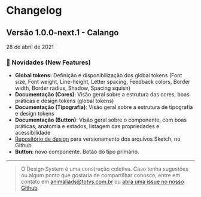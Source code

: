 # Changelog

## Versão 1.0.0-next.1 - Calango

28 de abril de 2021

### 🎉 Novidades (New Features)

- **Global tokens:** Definição e disponibilização dos global tokens (Font size, Font weight, Line-height, Letter spacing, Feedback colors, Border width, Border radius, Shadow, Spacing squish)
- **Documentação (Cores)**: Visão geral sobre a estrutura das cores, boas práticas e design tokens (global tokens)
- **Documentação (Tipografia)**: Visão geral sobre a estrutura de tipografia e design tokens
- **Documentação (Button)**: Visão geral sobre o componente, com boas práticas, anatomia e estados, listagem das propriedades e acessibilidade
- [Repositório de design](https://github.com/animaliads/animalia-design) para versionamento dos arquivos Sketch, no Github
- **Button**: novo componente. Botão do tipo primário.
  <br>

---

> O Design System é uma construção coletiva. Caso tenha sugestões ou algum ponto que gostaria de compartilhar conosco, entre em contato em <a href = "mailto: animaliads@totvs.com.br">animaliads@totvs.com.br </a> ou [abra uma issue no nosso Github](https://github.com/animaliads/animalia-web-components/issues).
